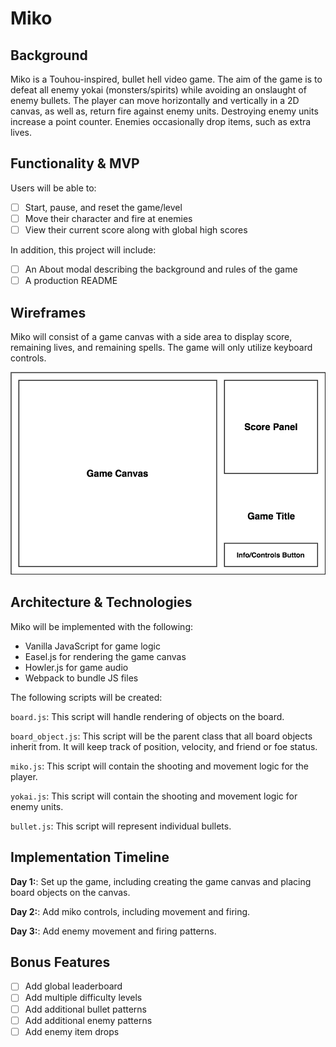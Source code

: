 # Miko

## Background

Miko is a Touhou-inspired, bullet hell video game.  The aim of the game is to defeat all enemy yokai (monsters/spirits) while avoiding an onslaught of enemy bullets.  The player can move horizontally and vertically in a 2D canvas, as well as, return fire against enemy units.  Destroying enemy units increase a point counter.  Enemies occasionally drop items, such as extra lives.

## Functionality & MVP

Users will be able to:

- [ ] Start, pause, and reset the game/level
- [ ] Move their character and fire at enemies
- [ ] View their current score along with global high scores

In addition, this project will include:

- [ ] An About modal describing the background and rules of the game
- [ ] A production README

## Wireframes

Miko will consist of a game canvas with a side area to display score, remaining lives, and remaining spells.  The game will only utilize keyboard controls.

![wireframe](docs/wireframe.png)

## Architecture & Technologies

Miko will be implemented with the following:

- Vanilla JavaScript for game logic
- Easel.js for rendering the game canvas
- Howler.js for game audio
- Webpack to bundle JS files

The following scripts will be created:

`board.js`: This script will handle rendering of objects on the board.

`board_object.js`: This script will be the parent class that all board objects inherit from.  It will keep track of position, velocity, and friend or foe status.

`miko.js`: This script will contain the shooting and movement logic for the player.

`yokai.js`: This script will contain the shooting and movement logic for enemy units.

`bullet.js`: This script will represent individual bullets.

## Implementation Timeline

**Day 1:**: Set up the game, including creating the game canvas and placing board objects on the canvas.

**Day 2:**: Add miko controls, including movement and firing.

**Day 3:**: Add enemy movement and firing patterns.

## Bonus Features

- [ ] Add global leaderboard
- [ ] Add multiple difficulty levels
- [ ] Add additional bullet patterns
- [ ] Add additional enemy patterns
- [ ] Add enemy item drops
